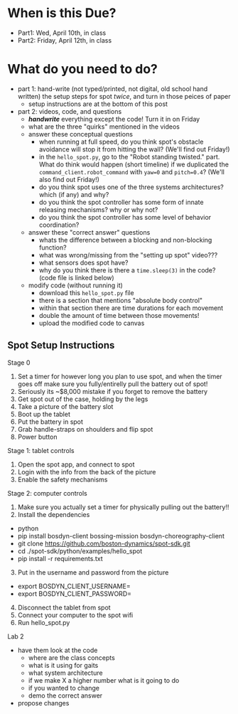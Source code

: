 # When is this Due?

- Part1: Wed, April 10th, in class 
- Part2: Friday, April 12th, in class

# What do you need to do?

- part 1: hand-write (not typed/printed, not digital, old school hand written) the setup steps for spot *twice*, and turn in those peices of paper 
    - setup instructions are at the bottom of this post
- part 2: videos, code, and questions
    - ***handwrite*** everything except the code! Turn it in on Friday
    - what are the three "quirks" mentioned in the videos
    - answer these conceptual questions
        - when running at full speed, do you think spot's obstacle avoidance will stop it from hitting the wall? (We'll find out Friday!)
        - in the `hello_spot.py`, go to the "Robot standing twisted." part. What do think would happen (short timeline) if we duplicated the `command_client.robot_command` with `yaw=0` and `pitch=0.4`? (We'll also find out Friday!)
        - do you think spot uses one of the three systems architectures? which (if any) and why?
        - do you think the spot controller has some form of innate releasing mechanisms? why or why not?
        - do you think the spot controller has some level of behavior coordination?
    - answer these "correct answer" questions
        - whats the difference between a blocking and non-blocking function?
        - what was wrong/missing from the "setting up spot" video???
        - what sensors does spot have?
        - why do you think there is there a `time.sleep(3)` in the code? (code file is linked below)
    - modify code (without running it)
        - download this `hello_spot.py` file
        - there is a section that mentions "absolute body control"
        - within that section there are time durations for each movement
        - double the amount of time between those movements!
        - upload the modified code to canvas
    


## Spot Setup Instructions

Stage 0
1. Set a timer for however long you plan to use spot, and when the timer goes off make sure you fully/entirelly pull the battery out of spot!
2. Seriously its ~$8,000 mistake if you forget to remove the battery
3. Get spot out of the case, holding by the legs
4. Take a picture of the battery slot
5. Boot up the tablet
6. Put the battery in spot
7. Grab handle-straps on shoulders and flip spot
8. Power button

Stage 1: tablet controls
1. Open the spot app, and connect to spot
2. Login with the info from the back of the picture
3. Enable the safety mechanisms

Stage 2: computer controls
1. Make sure you actually set a timer for physically pulling out the battery!!
2. Install the dependencies
- python
- pip install bosdyn-client bossing-mission bosdyn-choreography-client
- git clone https://github.com/boston-dynamics/spot-sdk.git
- cd ./spot-sdk/python/examples/hello_spot
- pip install -r requirements.txt
3. Put in the username and password from the picture
- export BOSDYN_CLIENT_USERNAME=
- export BOSDYN_CLIENT_PASSWORD=
4. Disconnect the tablet from spot
5. Connect your computer to the spot wifi
6. Run hello_spot.py

Lab 2
- have them look at the code
    - where are the class concepts
    - what is it using for gaits
    - what system architecture 
    - if we make X a higher number what is it going to do
    - if you wanted to change 
    - demo the correct answer
- propose changes 